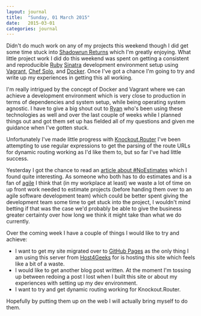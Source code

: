 ```yaml
---
layout: journal
title:  "Sunday, 01 March 2015"
date:   2015-03-01
categories: journal
---
```


Didn't do much work on any of my projects this weekend though I did get some time stuck into [Shadowrun Returns](http://harebrained-schemes.com/shadowrun/) which I'm greatly enjoying. What little project work I did do this weekend was spent on getting a consistent and reproducible [Ruby](https://www.ruby-lang.org/en/) [Sinatra](http://www.sinatrarb.com/) development environment setup using [Vagrant](https://www.vagrantup.com/), [Chef Solo](https://docs.chef.io/chef_solo.html), and [Docker](https://docker.com/). Once I've got a chance I'm going to try and write up my experiences in getting this all working.

I'm really intrigued by the concept of Docker and Vagrant where we can achieve a development environment which is very close to production in terms of dependencies and system setup, while being operating system agnostic. I have to give a big shout out to [Ryan](https://twitter.com/RyanFrenchNZ) who's been using these technologies as well and over the last couple of weeks while I planned things out and got them set up has fielded all of my questions and given me guidance when I've gotten stuck.

Unfortunately I've made little progress with [Knockout.Router](https://github.com/mlowen/Knockout.Router) I've been attempting to use regular expressions to get the parsing of the route URLs for dynamic routing working as I'd like them to, but so far I've had little success.

Yesterday I got the chance to read an [article about #NoEstimates](https://medium.com/backchannel/estimates-we-don-t-need-no-stinking-estimates-dcbddccbd3d4) which I found quite interesting. As someone who both has to do estimates and is a fan of [agile](http://en.wikipedia.org/wiki/Agile_software_development) I think that (in my workplace at least) we waste a lot of time on up front work needed to estimate projects (before handing them over to an agile software development team) which could be better spent giving the development team some time to get stuck into the project, I wouldn't mind betting if that was the case we'd probably be able to give the business greater certainty over how long we think it might take than what we do currently.

Over the coming week I have a couple of things I would like to try and achieve:

* I want to get my site migrated over to [GitHub Pages](https://pages.github.com/) as the only thing I am using this server from [Host4Geeks](https://host4geeks.com/) for is hosting this site which feels like a bit of a waste.
* I would like to get another blog post written. At the moment I'm tossing up between redoing a post I lost when I built this site or about my experiences with setting up my dev environment.
* I want to try and get dynamic routing working for Knockout.Router.

Hopefully by putting them up on the web I will actually bring myself to do them.
